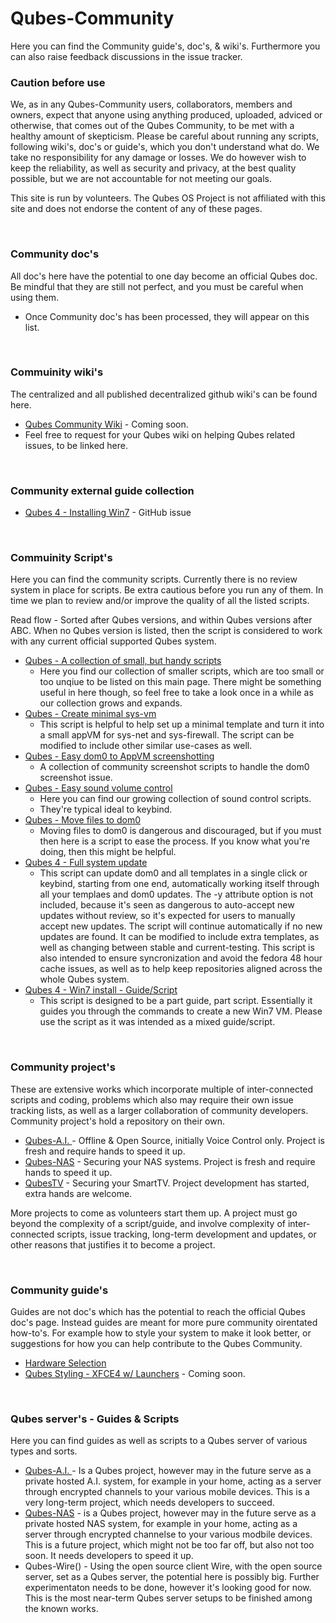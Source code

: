 # Qubes-Community #
Here you can find the Community guide's, doc's, & wiki's. Furthermore you can also raise feedback discussions in the issue tracker.

### Caution before use ###
We, as in any Qubes-Community users, collaborators, members and owners, expect that anyone using anything produced, uploaded, adviced or otherwise, that comes out of the Qubes Community, to be met with a healthy amount of skepticism. Please be careful about running any scripts, following wiki's, doc's or guide's, which you don't understand what do. We take no responsibility for any damage or losses. We do however wish to keep the reliability, as well as security and privacy, at the best quality possible, but we are not accountable for not meeting our goals.

This site is run by volunteers. The Qubes OS Project is not affiliated with this site and does not endorse the content of any of these pages.

<br />

### Community doc's ###
All doc's here have the potential to one day become an official Qubes doc. Be mindful that they are still not perfect, and you must be careful when using them.
- Once Community doc's has been processed, they will appear on this list.

<br />

### Commuinity wiki's ###
The centralized and all published decentralized github wiki's can be found here. 
- [Qubes Community Wiki]() - Coming soon.
- Feel free to request for your Qubes wiki on helping Qubes related issues, to be linked here.

<br />

### Community external guide collection ###
- [Qubes 4 - Installing Win7](https://github.com/QubesOS/qubes-issues/issues/3585) - GitHub issue

<br />

### Commuinity Script's ###
Here you can find the community scripts. Currently there is no review system in place for scripts. Be extra cautious before you run any of them. In time we plan to review and/or improve the quality of all the listed scripts.

Read flow - Sorted after Qubes versions, and within Qubes versions after ABC. When no Qubes version is listed, then the script is considered to work with any current official supported Qubes system.

- [Qubes - A collection of small, but handy scripts]() 
  - Here you find our collection of smaller scripts, which are too small or too unqiue to be listed on this main page. There might be something useful in here though, so feel free to take a look once in a while as our collection grows and expands.
- [Qubes - Create minimal sys-vm](/scripts/qubes-create-minimal-sys-vms)
  - This script is helpful to help set up a minimal template and turn it into a small appVM for sys-net and sys-firewall. The script can be modified to include other similar use-cases as well.
- [Qubes - Easy dom0 to AppVM screenshotting](/scripts/qubes-screenshot-scripts)
  - A collection of community screenshot scripts to handle the dom0 screenshot issue.
- [Qubes - Easy sound volume control](/scripts/qubes-sound-control-scripts) 
  - Here you can find our growing collection of sound control scripts. 
  - They're typical ideal to keybind.
- [Qubes - Move files to dom0](/scripts/qvm-copy-to-dom0)
  - Moving files to dom0 is dangerous and discouraged, but if you must then here is a script to ease the process. If you know what you're doing, then this might be helpful.
- [Qubes 4 - Full system update](/scripts/qubes-auto-update-script-alpha.sh)
  - This script can update dom0 and all templates in a single click or keybind, starting from one end, automatically working itself through all your templaes and dom0 updates. The -y attribute option is not included, because it's seen as dangerous to auto-accept new updates without review, so it's expected for users to manually accept new updates. The script will continue automatically if no new updates are found. It can be modified to include extra templates, as well as changing between stable and current-testing. This script is also intended to ensure syncronization and avoid the fedora 48 hour cache issues, as well as to help keep repositories aligned across the whole Qubes system.
- [Qubes 4 - Win7 install - Guide/Script](/scripts/howto-build-win7-appvm)
  - This script is designed to be a part guide, part script. Essentially it guides you through the commands to create a new Win7 VM. Please use the script as it was intended as a mixed guide/script.



<br />

### Community project's ###
These are extensive works which incorporate multiple of inter-connected scripts and coding, problems which also may require their own issue tracking lists, as well as a larger collaboration of community developers. Community project's hold a repository on their own.
- [Qubes-A.I. ](https://github.com/Qubes-Community/Qubes-A.I.) - Offline & Open Source, initially Voice Control only. Project is fresh and require hands to speed it up.
- [Qubes-NAS](https://github.com/Qubes-Community/Qubes-NAS) - Securing your NAS systems. Project is fresh and require hands to speed it up.
- [QubesTV](https://github.com/Qubes-Community/QubesTV) - Securing your SmartTV. Project development has started, extra hands are welcome.

More projects to come as volunteers start them up. A project must go beyond the complexity of a script/guide, and involve complexity of inter-connected scripts, issue tracking, long-term development and updates, or other reasons that justifies it to become a project.

<br />

### Community guide's ###
Guides are not doc's which has the potential to reach the official Qubes doc's page. Instead guides are meant for more pure community oirentated how-to's. For example how to style your system to make it look better, or suggestions for how you can help contribute to the Qubes Community. 

 - [Hardware Selection](/guides/hardware-tree.md)
 - [Qubes Styling - XFCE4 w/ Launchers]() - Coming soon.

<br />


### Qubes server's - Guides & Scripts ###
Here you can find guides as well as scripts to a Qubes server of various types and sorts.
- [Qubes-A.I. ](https://github.com/Qubes-Community/Qubes-A.I.) - Is a Qubes project, however may in  the future serve as a private hosted A.I. system, for example in your home, acting as a server through encrypted channels to your various mobile devices. This is a very long-term project, which needs developers to succeed.
- [Qubes-NAS](https://github.com/Qubes-Community/Qubes-NAS) - is a Qubes project, however may in the future serve as a private hosted NAS system, for example in your home, acting as a server through encrypted channelse to your various modbile devices. This is a future project, which might not be too far off, but also not too soon. It needs developers to speed it up.
- Qubes-Wire() - Using the open source client Wire, with the open source server, set as a Qubes server, the potential here is possibly big. Further experimentaton needs to be done, however it's looking good for now. This is the most near-term Qubes server setups to be finished among the known works.



